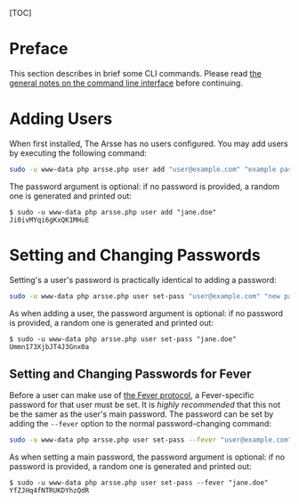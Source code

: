 [TOC]

# Preface

This section describes in brief some CLI commands. Please read [the general notes on the command line interface](index) before continuing.

# Adding Users

When first installed, The Arsse has no users configured. You may add users by executing the following command:

```sh
sudo -u www-data php arsse.php user add "user@example.com" "example password"
```

The password argument is optional: if no password is provided, a random one is generated and printed out:

```console
$ sudo -u www-data php arsse.php user add "jane.doe"
Ji0ivMYqi6gKxQK1MHuE
```

# Setting and Changing Passwords

Setting's a user's password is practically identical to adding a password:

```sh
sudo -u www-data php arsse.php user set-pass "user@example.com" "new password"
```

As when adding a user, the password argument is optional: if no password is provided, a random one is generated and printed out:

```console
$ sudo -u www-data php arsse.php user set-pass "jane.doe"
Ummn173XjbJT4J3Gnx0a
```

## Setting and Changing Passwords for Fever

Before a user can make use of [the Fever protocol](/en/Supported_Protocols/Fever), a Fever-specific password for that user must be set. It is _highly recommended_ that this not be the samer as the user's main password. The password can be set by adding the `--fever` option to the normal password-changing command:

```sh
sudo -u www-data php arsse.php user set-pass --fever "user@example.com" "fever password"
```

As when setting a main password, the password argument is optional: if no password is provided, a random one is generated and printed out:

```console
$ sudo -u www-data php arsse.php user set-pass --fever "jane.doe"
YfZJHq4fNTRUKDYhzQdR
```



        

